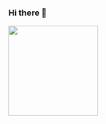 ### Hi there 👋

<img height="180em" src="https://github-readme-stats.vercel.app/api?username=stormy-sandy&show_icons=true&hide_border=true&&count_private=true&include_all_commits=true" />

<!--
**stormy-sandy/stormy-sandy** is a ✨ _special_ ✨ repository because its `README.md` (this file) appears on your GitHub profile.





Here are some ideas to get you started:

- 🔭 I’m currently working on ...
- 🌱 I’m currently learning ...
- 👯 I’m looking to collaborate on ...
- 🤔 I’m looking for help with ...
- 💬 Ask me about ...
- 📫 How to reach me: ...
- 😄 Pronouns: ...
- ⚡ Fun fact: ...
-->
